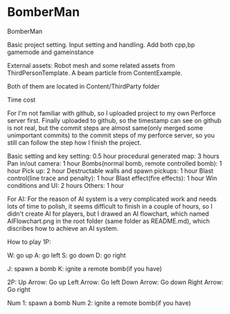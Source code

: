# BomberMan
BomberMan


Basic project setting. Input setting and handling. Add both cpp,bp gamemode and gameinstance

External assets:
Robot mesh and some related assets from ThirdPersonTemplate.
A beam particle from ContentExample.

Both of them are located in Content/ThirdParty folder


Time cost

For I'm not familiar with github, so I uploaded project to my own Perforce server first. Finally uploaded to github, so the timestamp can see on github is not real, but the commit steps are almost same(only merged some unimportant commits) to the commit steps of my perforce server, so you still can follow the step how I finish the project.

Basic setting and key setting: 0.5 hour
procedural generated map: 3 hours
Pan in/out camera: 1 hour
Bombs(normal bomb, remote controlled bomb): 1 hour
Pick up: 2 hour
Destructable walls and spawn pickups: 1 hour
Blast control(line trace and penalty): 1 hour
Blast effect(fire effects): 1 hour
Win conditions and UI: 2 hours
Others: 1 hour


For AI:
For the reason of AI system is a very complicated work and needs lots of time to polish, it seems difficult to finish in a couple of hours, so I didn't create AI for players, but I drawed an AI flowchart, which named AIFlowchart.png in the root folder (same folder as README.md), which discribes how to achieve an AI system.



How to play
1P: 

W: go up
A: go left
S: go down
D: go right

J: spawn a bomb
K: ignite a remote bomb(if you have)

2P:
Up Arrow: Go up
Left Arrow: Go left
Down Arrow: Go down
Right Arrow: Go right

Num 1: spawn a bomb
Num 2: ignite a remote bomb(if you have)
